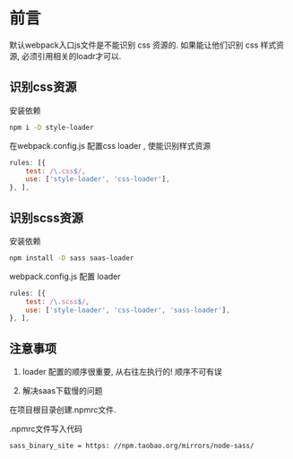 # 前言  

默认webpack入口js文件是不能识别 css 资源的.
如果能让他们识别 css 样式资源, 必须引用相关的loadr才可以.

## 识别css资源

安装依赖

``` bash
npm i -D style-loader
```

在webpack.config.js 配置css loader , 使能识别样式资源

``` js
rules: [{
    test: /\.css$/,
    use: ['style-loader', 'css-loader'],
}, ],
```

## 识别scss资源

安装依赖

``` bash
npm install -D sass saas-loader
```

webpack.config.js 配置 loader

``` js
rules: [{
    test: /\.scss$/,
    use: ['style-loader', 'css-loader', 'sass-loader'],
}, ],
```

## 注意事项  

1. loader 配置的顺序很重要, 从右往左执行的! 顺序不可有误

2. 解决saas下载慢的问题

在项目根目录创建.npmrc文件.

.npmrc文件写入代码  

``` bash
sass_binary_site = https: //npm.taobao.org/mirrors/node-sass/
```

